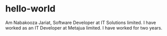 # hello-world
Am Nabakooza Jariat, Software Developer at IT Solutions limited.
I have worked as an IT Developer at Metajua limited.
I have worked for two years.